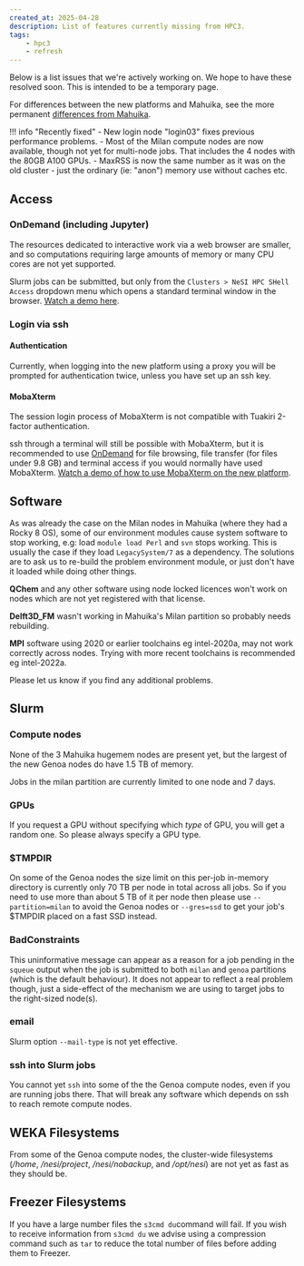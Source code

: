 ```yaml
---
created_at: 2025-04-28
description: List of features currently missing from HPC3.
tags: 
    - hpc3
    - refresh
---
```


Below is a list issues that we're actively working on. We hope to have these resolved soon. This is intended to be a temporary page.

For differences between the new platforms and Mahuika, see the more permanent [differences from Mahuika](../../General/FAQs/Mahuika_HPC3_Differences.md).


!!! info "Recently fixed"
     - New login node "login03" fixes previous performance problems.
     - Most of the Milan compute nodes are now available, though not yet for multi-node jobs. That includes the 4 nodes with the 80GB A100 GPUs.
     - MaxRSS is now the same number as it was on the old cluster - just the ordinary (ie: "anon") memory use without caches etc.

## Access

### OnDemand (including Jupyter)
The resources dedicated to interactive work via a web browser are smaller, and so computations requiring large amounts of memory or many CPU cores are not yet supported. 

Slurm jobs can be submitted, but only from the `Clusters > NeSI HPC SHell Access` dropdown menu which opens a standard terminal window in the browser. [Watch a demo here](https://youtu.be/bkq6tpRrAwc?si=kS2KBifnCf4d6tWz).

### Login via ssh

#### Authentication
Currently, when logging into the new platform using a proxy you will be prompted for authentication twice, unless you have set up an ssh key.

#### MobaXterm
The session login process of MobaXterm is not compatible with Tuakiri 2-factor authentication.

ssh through a terminal will still be possible with MobaXterm, but it is recommended to use [OnDemand](https://ondemand.nesi.org.nz/) for file browsing, file transfer (for files under 9.8 GB) and terminal access if you would normally have used MobaXterm. [Watch a demo of how to use MobaXterm on the new platform](https://youtu.be/EDBx24Aeel4?si=9uSHdajDG3qBuhUH).

## Software
As was already the case on the Milan nodes in Mahuika (where they had a Rocky 8 OS), some of our environment modules cause system software to stop working, e.g: load `module load Perl` and `svn` stops working. This is usually the case if they load `LegacySystem/7` as a dependency. The solutions are to ask us to re-build the problem environment module, or just don't have it loaded while doing other things.

**QChem** and any other software using node locked licences won't work on nodes which are not yet registered with that license.

**Delft3D_FM** wasn't working in Mahuika's Milan partition so probably needs rebuilding.

**MPI** software using 2020 or earlier toolchains eg intel-2020a, may not work correctly across nodes. Trying with more recent toolchains is recommended eg intel-2022a. 

Please let us know if you find any additional problems.

## Slurm

### Compute nodes
None of the 3 Mahuika hugemem nodes are present yet, but the largest of the new Genoa nodes do have 1.5 TB of memory.

Jobs in the milan partition are currently limited to one node and 7 days.

### GPUs
If you request a GPU without specifying which *type* of GPU, you will get a random one. So please always specify a GPU type. 

### $TMPDIR
On some of the Genoa nodes the size limit on this per-job in-memory directory is currently only 70 TB per node in total across all jobs. So if you need to use more than about 5 TB of it per node then please use `--partition=milan` to avoid the Genoa nodes or `--gres=ssd` to get your job's $TMPDIR placed on a fast SSD instead.

### BadConstraints
This uninformative message can appear as a reason for a job pending in the `squeue` output when the job is submitted to both `milan` and `genoa` partitions (which is the default behaviour). It does not appear to reflect a real problem though, just a side-effect of the mechanism we are using to target jobs to the right-sized node(s). 

### email
Slurm option `--mail-type` is not yet effective.

### ssh into Slurm jobs
You cannot yet `ssh` into some of the the Genoa compute nodes, even if you are running jobs there.  That will break any software which depends on ssh to reach remote compute nodes.

## WEKA Filesystems 
From some of the Genoa compute nodes, the cluster-wide filesystems (_/home_, _/nesi/project_, _/nesi/nobackup_, and _/opt/nesi_) are not yet as fast as they should be.

## Freezer Filesystems
If you have a large number files the `s3cmd du`command will fail. If you wish to receive information from `s3cmd du` we advise using a compression command such as `tar` to reduce the total number of files before adding them to Freezer.
